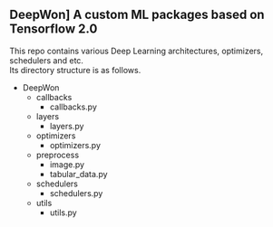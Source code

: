 DeepWon] A custom ML packages based on Tensorflow 2.0
-----------------------------------------------------

This repo contains various Deep Learning architectures, optimizers, schedulers and etc.   
Its directory structure is as follows.
* DeepWon
    * callbacks
        * callbacks.py
    * layers
        * layers.py
    * optimizers
        * optimizers.py
    * preprocess
        * image.py
        * tabular_data.py
    * schedulers
        * schedulers.py
    * utils
        * utils.py